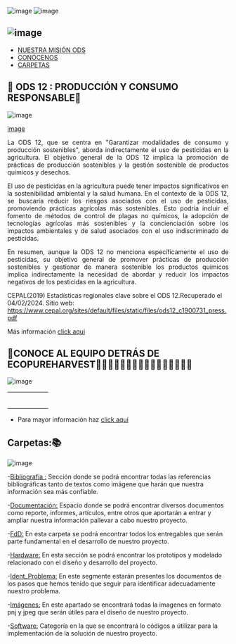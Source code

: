 
![image](https://github.com/Fx2048/Team_4_FdD/assets/131219987/9751f148-7147-4be0-9e15-e74109707332)
![image](https://github.com/Fx2048/Team_4_FdD/assets/131219987/0fb305dd-9fa0-4750-bce8-43c7af2c1e48)


## ![image](https://github.com/Fx2048/Team_4_FdD/assets/131219987/8d4ef01c-e331-46f3-9279-d7fe9aaad257)

  - [NUESTRA MISIÓN ODS](https://github.com/Fx2048/Team_4_FdD/tree/main?tab=readme-ov-file#-ods-12--producci%C3%B3n-y-consumo-responsable)
  - [CONÓCENOS](https://github.com/Fx2048/Team_4_FdD/blob/main/README.md#conoce-al-equipo-detr%C3%A1s-de-ecopureharvest)
  - [CARPETAS](https://github.com/Fx2048/Team_4_FdD/blob/main/README.md#descripci%C3%B3n-de-las-carpetas)
    
## 🚜 ODS 12 : PRODUCCIÓN Y CONSUMO RESPONSABLE🔖
![image](https://github.com/Fx2048/Team_4_FdD/assets/131219987/06ae34be-e2fa-4b44-98fa-45756af4d6f8)

[](https://github.com/Fx2048/Team_4_FdD/blob/main/Im%C3%A1genes/ODS12/ods12.jpg) 
[image](https://github.com/Fx2048/Team_4_FdD/assets/131219987/af0994c6-2bdc-48e5-844e-efb022b756c3)

<p align="justify">
La ODS 12, que se centra en "Garantizar modalidades de consumo y producción sostenibles", aborda indirectamente el uso de pesticidas en la agricultura. El objetivo general de la ODS 12 implica la promoción de prácticas de producción sostenibles y la gestión sostenible de productos químicos y desechos.
 </p>
 
<p align="justify">
El uso de pesticidas en la agricultura puede tener impactos significativos en la sostenibilidad ambiental y la salud humana. En el contexto de la ODS 12, se buscaría reducir los riesgos asociados con el uso de pesticidas, promoviendo prácticas agrícolas más sostenibles. Esto podría incluir el fomento de métodos de control de plagas no químicos, la adopción de tecnologías agrícolas más sostenibles y la concienciación sobre los impactos ambientales y de salud asociados con el uso indiscriminado de pesticidas.
</p>

<p align="justify">
En resumen, aunque la ODS 12 no menciona específicamente el uso de pesticidas, su objetivo general de promover prácticas de producción sostenibles y gestionar de manera sostenible los productos químicos implica indirectamente la necesidad de abordar y reducir los impactos negativos de los pesticidas en la agricultura.
</p>

CEPAL(2019) Estadísticas regionales clave sobre el ODS 12.Recuperado el 04/02/2024. Sitio web: https://www.cepal.org/sites/default/files/static/files/ods12_c1900731_press.pdf

Más información [click aqui](https://www.cepal.org/sites/default/files/static/files/ods12_c1900731_press.pdf)

## 🚜CONOCE AL EQUIPO DETRÁS DE ECOPUREHARVEST🌱👷🏽‍♀👩🏽‍💻👨🏽‍💻👩🏽‍💻👩🏽‍💻

![image](https://github.com/Fx2048/Team_4_FdD/assets/131219987/ece8944c-6274-4487-861e-422cef6f35a7)

<table>
    <tr>
        <td style="border: 0px solid #ddd; padding: 8px;">
            <img src="https://github.com/Fx2048/Team_4_FdD/blob/main/Imágenes/Nilda_Turpo.png" alt="">
        </td>
          <td style="border: 0px solid #ddd; padding: 8px;">
            <img src="https://github.com/Fx2048/Team_4_FdD/blob/main/Imágenes/Brigitte_Bernal.png" alt="">
        </td>
        <td style="border: 0px solid #ddd; padding: 8px;">
            <img src="https://github.com/Fx2048/Team_4_FdD/blob/main/Imágenes/Magno_Luque.png" alt="">
        </td>
        <td style="border: 0px solid #ddd; padding: 8px;">
            <img src="https://github.com/Fx2048/Team_4_FdD/blob/main/Imágenes/Melissa_Quispe.png" alt="">
        </td>
        <td style="border: 0px solid #ddd; padding: 8px;">
            <img src="https://github.com/Fx2048/Team_4_FdD/blob/main/Imágenes/Leily_LLanos.png" alt="">
        </td>
</table> 


- Para mayor información haz [click aquí](https://github.com/Fx2048/Team_4_FdD/blob/main/FdD/Entregables/01_%C2%BFQui%C3%A9nes%20conformamos.md)

## Carpetas:📚
![image](https://github.com/Fx2048/Team_4_FdD/assets/131219987/5f5c7f57-86fc-4b64-87cd-fe1df7a44db4)


-[Bibliografía :](https://github.com/Fx2048/Team_4_FdD/tree/main/Bibliograf%C3%ADa) Sección donde se podrá encontrar todas las referencias bibliográficas tanto de textos como imágene que harán que nuestra información sea más confiable.

-[Documentación:](https://github.com/Fx2048/Team_4_FdD/tree/main/Documentaci%C3%B3n) Espacio donde se podrá encontrar diversos documentos como reporte, informes, artículos, entre otros que aportarán a entrar y ampliar nuestra información pallevar a cabo nuestro proyecto.

-[FdD:](https://github.com/Fx2048/Team_4_FdD/tree/main/FdD) En esta carpeta se podrá encontrar 
todos los entregables que serán parte fundamental en el desarrollo de nuestro proyecto.

-[Hardware:](https://github.com/Fx2048/Team_4_FdD/tree/main/Hadware) En esta sección se podrá encontrar los prototipos y modelado relacionado con el diseño y desarrollo del proyecto.

-[Ident_Problema:](https://github.com/Fx2048/Team_4_FdD/tree/main/Ident_Problema) En este segmente estarán presentes los documentos de los pasos que hemos tenído que seguir para identificar adecuadamente nuestro problema.

-[Imágenes:](https://github.com/Fx2048/Team_4_FdD/tree/main/Im%C3%A1genes)  En este apartado se encontrará todas la imagenes en formato pnj y jpeg que serán útiles para el diseño de nuestro proyecto.

-[Software:](https://github.com/Fx2048/Team_4_FdD/tree/main/Software)  Categoría en la que se encontrará lo códigos a útilizar para la implementación de la solución de nuestro proyecto.
